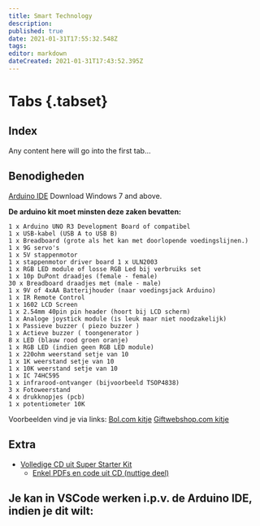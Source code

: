 ```yaml
---
title: Smart Technology
description: 
published: true
date: 2021-01-31T17:55:32.548Z
tags: 
editor: markdown
dateCreated: 2021-01-31T17:43:52.395Z
---
```


# Tabs {.tabset}
## Index

Any content here will go into the first tab...

## Benodigheden
[Arduino IDE](https://www.arduino.cc/en/software) Download Windows 7 and above.

**De arduino kit moet minsten deze zaken bevatten:**
```
1 x Arduino UNO R3 Development Board of compatibel
1 x USB-kabel (USB A to USB B)
1 x Breadboard (grote als het kan met doorlopende voedingslijnen.)
1 x 9G servo's
1 x 5V stappenmotor
1 x stappenmotor driver board 1 x ULN2003
1 x RGB LED module of losse RGB Led bij verbruiks set
1 x 10p DuPont draadjes (female - female)
30 x Breadboard draadjes met (male - male)
1 x 9V of 4xAA Batterijhouder (naar voedingsjack Arduino)
1 x IR Remote Control
1 x 1602 LCD Screen
1 x 2.54mm 40pin pin header (hoort bij LCD scherm)
1 x Analoge joystick module (is leuk maar niet noodzakelijk)
1 x Passieve buzzer ( piezo buzzer )
1 x Actieve buzzer ( toongenerator )
8 x LED (blauw rood groen oranje)
1 x RGB LED (indien geen RGB LED module)
1 x 220ohm weerstand setje van 10
1 x 1K weerstand setje van 10
1 x 10K weerstand setje van 10
1 x IC 74HC595
1 x infrarood-ontvanger (bijvoorbeeld TSOP4838)
3 x Fotoweerstand
4 x drukknopjes (pcb)
1 x potentiometer 10K
```
Voorbeelden vind je via links:
[Bol.com kitje](www.bol.com/nl/p/uigebreide-arduino-starter-kit-2020-uno-r3-atmega328-244-delig-in-plastic-opbergdoos/9200000123903330/?bltgh=pXGnry5KUlaK7Y4Zah1BmQ.1_15.24.ProductTitle)
[Giftwebshop.com kitje](https://www.giftwebshop.com/arduino-compatible-basis-starters-kit-limited-edition-2018-inclusief-gebruikersdocumentatie-engels-arduino-uno-r3-set-extra-compleet-geupgraded-board)

## Extra
- [Volledige CD uit Super Starter Kit](https://drive.google.com/file/d/1277gvZtldIbj_s6tyYcfgJWwbZpn7rTH/view?usp=sharing)
	- [Enkel PDFs en code uit CD (nuttige deel)](https://drive.google.com/file/d/1Mtces9IvOF1hp8Cz9RwuheB3AY3yMXRv/view?usp=sharing)
  
Je kan in VSCode werken i.p.v. de Arduino IDE, indien je dit wilt:
- 